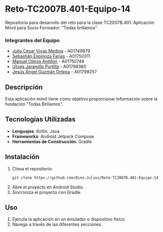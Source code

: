 # Reto-TC2007B.401-Equipo-14

Repositorio para desarrollo del reto para la clase TC2007B.401: Aplicación Móvil para Socio Formador: “Todas brillamos”

### Integrantes del Equipo

- [Julio Cesar Vivas Medina](https://github.com/Dino-Julius)                  - A01749879
- [Sebastián Espinoza Farías](https://github.com/Sebastian-Espinoza-25)       - A01750311
- [Manuel Olmos Antillón](https://github.com/molmos14)                        - A01750748
- [Ulises Jaramillo Portilla](https://github.com/Ulises-JPx)                  - A01798380
- [Jesús Ángel Guzmán Ortega](https://github.com/XxCppSlayerxX)               - A01799257

## Descripción

Esta aplicación móvil tiene como objetivo proporcionar información sobre la fundación "Todas Brillamos".

## Tecnologías Utilizadas

- **Lenguajes**: Kotlin, Java
- **Frameworks**: Android Jetpack Compose
- **Herramientas de Construcción**: Gradle

## Instalación

1. Clona el repositorio:
    ```sh
    git clone https://github.com/Dino-Julius/Reto-TC2007B.401-Equipo-14.git
    ```
2. Abre el proyecto en Android Studio.
3. Sincroniza el proyecto con Gradle.

## Uso

1. Ejecuta la aplicación en un emulador o dispositivo físico.
2. Navega a través de las diferentes secciones.
